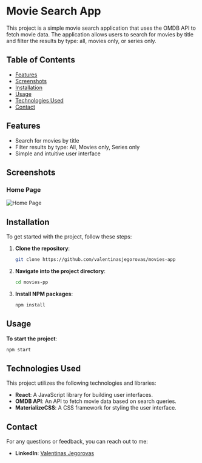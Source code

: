 # Movie Search App

This project is a simple movie search application that uses the OMDB API to fetch movie data. The application allows users to search for movies by title and filter the results by type: all, movies only, or series only.

## Table of Contents
- [Features](#features)
- [Screenshots](#screenshots)
- [Installation](#installation)
- [Usage](#usage)
- [Technologies Used](#technologies-used)
- [Contact](#contact)

## Features
- Search for movies by title
- Filter results by type: All, Movies only, Series only
- Simple and intuitive user interface

## Screenshots

### Home Page
![Home Page](https://imgur.com/eSPe1Gj.png)

## Installation

To get started with the project, follow these steps:

1. **Clone the repository**:
   ```sh
   git clone https://github.com/valentinasjegorovas/movies-app

2. **Navigate into the project directory**:
   ```sh
   cd movies-pp
   
3. **Install NPM packages**:
   ```sh
   npm install

## Usage

   **To start the project**:
   ```sh
   npm start
```

## Technologies Used

This project utilizes the following technologies and libraries:

- **React**: A JavaScript library for building user interfaces.
- **OMDB API**: An API to fetch movie data based on search queries.
- **MaterializeCSS**: A CSS framework for styling the user interface.

## Contact

For any questions or feedback, you can reach out to me:

- **LinkedIn**: [Valentinas Jegorovas](https://www.linkedin.com/in/valentinas-jegorovas-7a0295204/)
